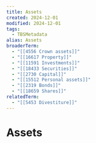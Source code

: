 ```yaml
---
title: Assets
created: 2024-12-01
modified: 2024-12-01
tags:
  - TBSMetadata
alias: Assets
broaderTerm:
  - "[[4556 Crown assets]]"
  - "[[16617 Property]]"
  - "[[11591 Investments]]"
  - "[[18433 Securities]]"
  - "[[2730 Capital]]"
  - "[[15512 Personal assets]]"
  - "[[2319 Bonds]]"
  - "[[18659 Shares]]"
relatedTerm:
  - "[[5453 Divestiture]]"
---
```

# Assets
